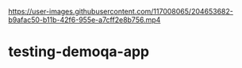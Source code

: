 

https://user-images.githubusercontent.com/117008065/204653682-b9afac50-b11b-42f6-955e-a7cff2e8b756.mp4

# testing-demoqa-app
